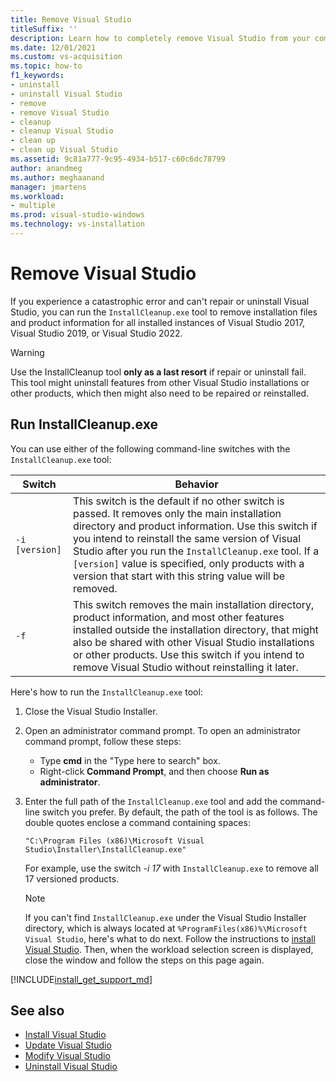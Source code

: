 ```yaml
---
title: Remove Visual Studio
titleSuffix: ''
description: Learn how to completely remove Visual Studio from your computer, step by step.
ms.date: 12/01/2021
ms.custom: vs-acquisition
ms.topic: how-to
f1_keywords:
- uninstall
- uninstall Visual Studio
- remove
- remove Visual Studio
- cleanup
- cleanup Visual Studio
- clean up
- clean up Visual Studio
ms.assetid: 9c81a777-9c95-4934-b517-c60c6dc78799
author: anandmeg
ms.author: meghaanand
manager: jmartens
ms.workload:
- multiple
ms.prod: visual-studio-windows
ms.technology: vs-installation
---
```

# Remove Visual Studio

If you experience a catastrophic error and can't repair or uninstall Visual Studio, you can run the `InstallCleanup.exe` tool to remove installation files and product information for all installed instances of Visual Studio 2017, Visual Studio 2019, or Visual Studio 2022.

> [!WARNING]
> Use the InstallCleanup tool **only as a last resort** if repair or uninstall fail. This tool might uninstall features from other Visual Studio installations or other products, which then might also need to be repaired or reinstalled.

## Run InstallCleanup.exe

You can use either of the following command-line switches with the `InstallCleanup.exe` tool:

| Switch | Behavior |
|-----------------|--------------------|
|  `-i [version]`   | This switch is the default if no other switch is passed. It removes only the main installation directory and product information. Use this switch if you intend to reinstall the same version of Visual Studio after you run the `InstallCleanup.exe` tool. If a `[version]` value is specified, only products with a version that start with this string value will be removed. |
|   `-f`           | This switch removes the main installation directory, product information, and most other features installed outside the installation directory, that might also be shared with other Visual Studio installations or other products. Use this switch if you intend to remove Visual Studio without reinstalling it later. |

Here's how to run the `InstallCleanup.exe` tool:

1. Close the Visual Studio Installer.
1. Open an administrator command prompt. To open an administrator command prompt, follow these steps:
   * Type **cmd** in the "Type here to search" box.
   * Right-click **Command Prompt**, and then choose **Run as administrator**.
1. Enter the full path of the `InstallCleanup.exe` tool and add the command-line switch you prefer. By default, the path of the tool is as follows. The double quotes enclose a command containing spaces:

   ```shell
   "C:\Program Files (x86)\Microsoft Visual Studio\Installer\InstallCleanup.exe"
   ```

   For example, use the switch *-i 17* with `InstallCleanup.exe` to remove all 17 versioned products.

   > [!NOTE]
   > If you can't find `InstallCleanup.exe` under the Visual Studio Installer directory, which is always located at `%ProgramFiles(x86)%\Microsoft Visual Studio`, here's what to do next. Follow the instructions to [install Visual Studio](install-visual-studio.md). Then, when the workload selection screen is displayed, close the window and follow the steps on this page again.

[!INCLUDE[install_get_support_md](includes/install_get_support_md.md)]

## See also

* [Install Visual Studio](install-visual-studio.md)
* [Update Visual Studio](update-visual-studio.md)
* [Modify Visual Studio](modify-visual-studio.md)
* [Uninstall Visual Studio](uninstall-visual-studio.md)
